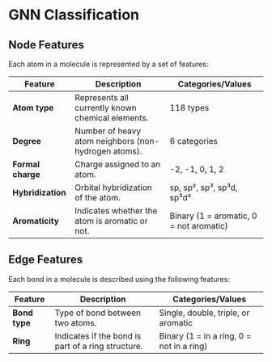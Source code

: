 # GNN Classification 

## Node Features

Each atom in a molecule is represented by a set of features:

| **Feature**           | **Description**                                                | **Categories/Values**                             |
|------------------------|----------------------------------------------------------------|---------------------------------------------------|
| **Atom type**          | Represents all currently known chemical elements.             | 118 types                                         |
| **Degree**             | Number of heavy atom neighbors (non-hydrogen atoms).          | 6 categories                                      |
| **Formal charge**      | Charge assigned to an atom.                                   | -2, -1, 0, 1, 2                                   |
| **Hybridization**      | Orbital hybridization of the atom.                            | sp, sp², sp³, sp³d, sp³d²                        |
| **Aromaticity**        | Indicates whether the atom is aromatic or not.                | Binary (1 = aromatic, 0 = not aromatic)          |


## Edge Features

Each bond in a molecule is described using the following features:

| **Feature**            | **Description**                                                | **Categories/Values**                             |
|------------------------|----------------------------------------------------------------|---------------------------------------------------|
| **Bond type**          | Type of bond between two atoms.                               | Single, double, triple, or aromatic              |
| **Ring**               | Indicates if the bond is part of a ring structure.            | Binary (1 = in a ring, 0 = not in a ring)        |
